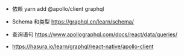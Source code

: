 - 依赖 yarn add @apollo/client graphql

- Schema 和类型 https://graphql.cn/learn/schema/

- 查询语句 https://www.apollographql.com/docs/react/data/queries/

- https://hasura.io/learn/graphql/react-native/apollo-client
